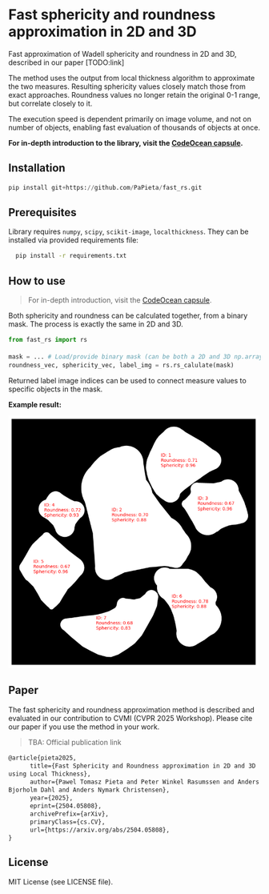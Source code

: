 # Fast sphericity and roundness approximation in 2D and 3D 

Fast approximation of Wadell sphericity and roundness in 2D and 3D, described in our paper [TODO:link]

The method uses the output from local thickness algorithm to approximate the two measures. Resulting sphericity values closely match those from exact approaches. Roundness values no longer retain the original 0-1 range, but correlate closely to it.

The execution speed is dependent primarily on image volume, and not on number of objects, enabling fast evaluation of thousands of objects at once.

**For in-depth introduction to the library, visit the [CodeOcean capsule](https://codeocean.com/capsule/9246661/tree/v1).**

## Installation

``` python
pip install git+https://github.com/PaPieta/fast_rs.git
```

## Prerequisites

Library requires ```numpy```, ```scipy```, ```scikit-image```, ```localthickness```. They can be installed via provided requirements file:

```sh
  pip install -r requirements.txt
```

## How to use

>For in-depth introduction, visit the [CodeOcean capsule](https://codeocean.com/capsule/9246661/tree/v1).

Both sphericity and roundness can be calculated together, from a binary mask. The process is exactly the same in 2D and 3D.

``` python
from fast_rs import rs

mask = ... # Load/provide binary mask (can be both a 2D and 3D np.array)
roundness_vec, sphericity_vec, label_img = rs.rs_calulate(mask)
```

Returned label image indices can be used to connect measure values to specific objects in the mask.

**Example result:**

<img src="doc_img\demo_img.png" alt="drawing" width="500"/>

## Paper

The fast sphericity and roundness approximation method is described and evaluated in our contribution to CVMI (CVPR 2025 Workshop). Please cite our paper if you use the method in your work.

> TBA: Official publication link

```
@article{pieta2025,
      title={Fast Sphericity and Roundness approximation in 2D and 3D using Local Thickness}, 
      author={Pawel Tomasz Pieta and Peter Winkel Rasumssen and Anders Bjorholm Dahl and Anders Nymark Christensen},
      year={2025},
      eprint={2504.05808},
      archivePrefix={arXiv},
      primaryClass={cs.CV},
      url={https://arxiv.org/abs/2504.05808}, 
}
```

## License

MIT License (see LICENSE file).